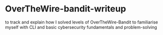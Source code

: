 # OverTheWire-bandit-writeup
to track and explain how I solved levels of OverTheWire-Bandit to familiarise myself with CLI and basic cybersecurity fundamentals and problem-solving
